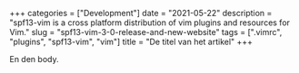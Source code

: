 +++
categories = ["Development"]
date = "2021-05-22"
description = "spf13-vim is a cross platform distribution of vim plugins and resources for Vim."
slug = "spf13-vim-3-0-release-and-new-website"
tags = [".vimrc", "plugins", "spf13-vim", "vim"]
title = "De titel van het artikel"
+++

En den body.
